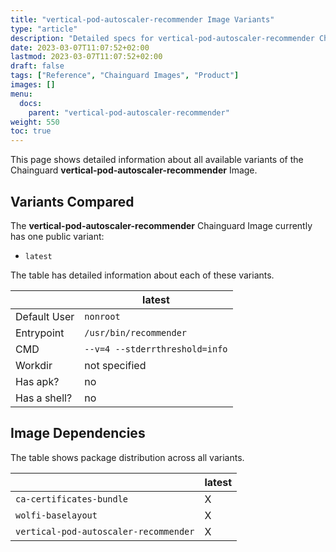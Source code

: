 ```yaml
---
title: "vertical-pod-autoscaler-recommender Image Variants"
type: "article"
description: "Detailed specs for vertical-pod-autoscaler-recommender Chainguard Image Variants"
date: 2023-03-07T11:07:52+02:00
lastmod: 2023-03-07T11:07:52+02:00
draft: false
tags: ["Reference", "Chainguard Images", "Product"]
images: []
menu:
  docs:
    parent: "vertical-pod-autoscaler-recommender"
weight: 550
toc: true
---
```


This page shows detailed information about all available variants of the Chainguard **vertical-pod-autoscaler-recommender** Image.

## Variants Compared
The **vertical-pod-autoscaler-recommender** Chainguard Image currently has one public variant: 

- `latest`

The table has detailed information about each of these variants.

|              | latest                         |
|--------------|--------------------------------|
| Default User | `nonroot`                      |
| Entrypoint   | `/usr/bin/recommender`         |
| CMD          | `--v=4 --stderrthreshold=info` |
| Workdir      | not specified                  |
| Has apk?     | no                             |
| Has a shell? | no                             |

## Image Dependencies
The table shows package distribution across all variants.

|                                       | latest |
|---------------------------------------|--------|
| `ca-certificates-bundle`              | X      |
| `wolfi-baselayout`                    | X      |
| `vertical-pod-autoscaler-recommender` | X      |

